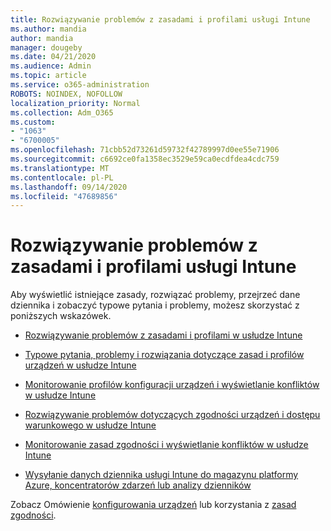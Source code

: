 ```yaml
---
title: Rozwiązywanie problemów z zasadami i profilami usługi Intune
ms.author: mandia
author: mandia
manager: dougeby
ms.date: 04/21/2020
ms.audience: Admin
ms.topic: article
ms.service: o365-administration
ROBOTS: NOINDEX, NOFOLLOW
localization_priority: Normal
ms.collection: Adm_O365
ms.custom:
- "1063"
- "6700005"
ms.openlocfilehash: 71cbb52d73261d59732f42789997d0ee55e71906
ms.sourcegitcommit: c6692ce0fa1358ec3529e59ca0ecdfdea4cdc759
ms.translationtype: MT
ms.contentlocale: pl-PL
ms.lasthandoff: 09/14/2020
ms.locfileid: "47689856"
---
```

# <a name="troubleshooting-intune-policy-and-profiles"></a>Rozwiązywanie problemów z zasadami i profilami usługi Intune

Aby wyświetlić istniejące zasady, rozwiązać problemy, przejrzeć dane dziennika i zobaczyć typowe pytania i problemy, możesz skorzystać z poniższych wskazówek.

- [Rozwiązywanie problemów z zasadami i profilami w usłudze Intune](https://docs.microsoft.com/mem/intune/configuration/troubleshoot-policies-in-microsoft-intune)

- [Typowe pytania, problemy i rozwiązania dotyczące zasad i profilów urządzeń w usłudze Intune](https://docs.microsoft.com/intune/device-profile-troubleshoot)

- [Monitorowanie profilów konfiguracji urządzeń i wyświetlanie konfliktów w usłudze Intune](https://docs.microsoft.com/intune/device-profile-monitor)

- [Rozwiązywanie problemów dotyczących zgodności urządzeń i dostępu warunkowego w usłudze Intune](https://docs.microsoft.com/intune/troubleshoot-conditional-access)

- [Monitorowanie zasad zgodności i wyświetlanie konfliktów w usłudze Intune](https://docs.microsoft.com/intune/compliance-policy-monitor)

- [Wysyłanie danych dziennika usługi Intune do magazynu platformy Azure, koncentratorów zdarzeń lub analizy dzienników](https://docs.microsoft.com/intune/review-logs-using-azure-monitor)

Zobacz Omówienie [konfigurowania urządzeń](https://docs.microsoft.com/intune/device-profiles) lub korzystania z [zasad zgodności](https://docs.microsoft.com/intune/device-compliance-get-started).